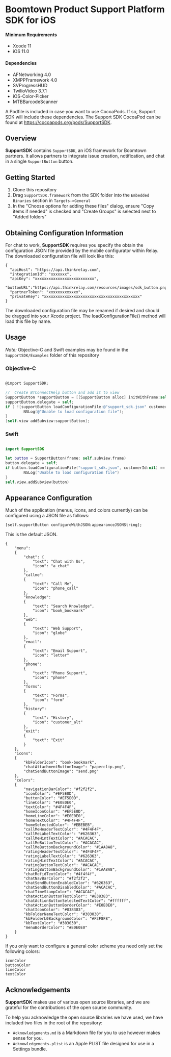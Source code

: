 # Boomtown Product Support Platform SDK for iOS

#### Minimum Requirements
- Xcode 11
- iOS 11.0

#### Dependencies
-	AFNetworking 4.0
-	XMPPFramework 4.0
-	SVProgressHUD
- TwilioVideo 3.7.1
-	iOS-Color-Picker
- MTBBarcodeScanner


A Podfile is included in case you want to use CocoaPods. If so, Support SDK will include these dependencies. The Support SDK CocoaPod can be found at https://cocoapods.org/pods/SupportSDK.

## Overview
**SupportSDK** contains `SupportSDK`, an iOS framework for Boomtown partners. It allows partners to integrate issue creation, notification, and chat in a single `SupportButton` button.

## Getting Started

1. Clone this repository
2. Drag `SupportSDK.framework` from the SDK folder into the `Embedded Binaries` section in `Targets->General`
3. In the "Choose options for adding these files" dialog, ensure "Copy items if needed" is checked and "Create Groups" is selected next to "Added folders"

## Obtaining Configuration Information
For chat to work, **SupportSDK** requires you specify the obtain the configuration JSON file provided by the mobile configurator within Relay. The downloaded configuration file will look like this:

```
{
  "apiHost": "https://api.thinkrelay.com",
  "integrationId": "xxxxxxx",
  "apiKey": "xxxxxxxxxxxxxxxxxxxxxxxxxx",
  "buttonURL":"https://api.thinkrelay.com/resources/images/sdk_button.png",
  "partnerToken": "xxxxxxxxxxxxx",
  "privateKey": "xxxxxxxxxxxxxxxxxxxxxxxxxxxxxxxxxxxxxxxxxx"
}

```
The downloaded configuration file may be renamed if desired and should be dragged into your Xcode project. The loadConfigurationFile() method will load this file by name.

## Usage

_Note:_ Objective-C and Swift examples may be found in the `SupportSDK/Examples` folder of this repository

### Objective-C
```Objective-C

@import SupportSDK;

//	Create BTConnectHelp button and add it to view
SupportButton *supportButton = [[SupportButton alloc] initWithFrame:self.view.frame];
supportButton.delegate = self;
if ( ![supportButton loadConfigurationFile:@"support_sdk.json" customerId:nil] ) {
		NSLog(@"Unable to load configuration file");
}
[self.view addSubview:supportButton];

```

### Swift
```Swift

import SupportSDK

let button = SupportButton(frame: self.subview.frame)
button.delegate = self;
if button.loadConfigurationFile("support_sdk.json", customerId:nil) == false  {
		NSLog("Unable to load configuration file")
}
self.view.addSubview(button)

```

## Appearance Configuration

Much of the application (menus, icons, and colors currently) can be configured using a JSON file as follows:

```
[self.supportButton configureWithJSON:appearanceJSONString];
```

This is the default JSON.

```
{
    "menu":
    {
        "chat": {
            "text": "Chat with Us",
            "icon": "a_chat"
        },
        "callme":
        {
            "text": "Call Me",
            "icon": "phone_call"
        },
        "knowledge":
        {
            "text": "Search Knowledge",
            "icon": "book_bookmark"
        },
        "web":
        {
            "text": "Web Support",
            "icon": "globe"
        },
        "email":
        {
            "text": "Email Support",
            "icon": "letter"
        },
        "phone":
        {
            "text": "Phone Support",
            "icon": "phone"
        },
        "forms":
        {
            "text": "Forms",
            "icon": "form"
        },
        "history":
        {
            "text": "History",
            "icon": "customer_alt"
        },
        "exit":
        {
            "text": "Exit"
        }
    },
    "icons":
    {
        "kbFolderIcon": "book-bookmark",
        "chatAttachmentButtonImage": "paperclip.png",
        "chatSendButtonImage": "send.png"
    },
    "colors":
    {
        "navigationBarColor": "#f2f2f2",
        "iconColor": "#EF5E0D",
        "buttonColor": "#EF5E0D",
        "lineColor": "#E0E0E0",
        "textColor": "#4F4F4F",
        "homeIconColor": "#EF5E0D",
        "homeLineColor": "#E0E0E0",
        "homeTextColor": "#4F4F4F",
        "homeSelectedColor": "#EBEBEB",
        "callMeHeaderTextColor": "#4F4F4F",
        "callMeLabelTextColor": "#626363",
        "callMeHintTextColor": "#ACACAC",
        "callMeButtonTextColor": "#ACACAC",
        "callMeButtonBackgroundColor": "#1AA8A8",
        "ratingHeaderTextColor": "#4F4F4F",
        "ratingLabelTextColor": "#626363",
        "ratingHintTextColor": "#ACACAC",
        "ratingButtonTextColor": "#ACACAC",
        "ratingButtonBackgroundColor": "#1AA8A8",
        "chatRefidTextColor": "#4f4f4f",
        "chatNavBarColor": "#f2f2f2",
        "chatSendButtonEnabledColor": "#626363",
        "chatSendButtonDisabledColor": "#ACACAC",
        "chatTimeStampColor": "#ACACAC",
        "chatActionButtonTextColor": "#838383",
        "chatActionButtonSelectedTextColor": "#ffffff",
        "chatActionButtonBorderColor": "#E0E0E0",
        "chatIconColor": "#838383",
        "kbFolderNameTextColor": "#303030",
        "kbFolderL0BackgroundColor": "#F3F8F8",
        "kbTextColor": "#303030",
        "menuBorderColor": "#E0E0E0"
    }
}
```

If you only want to configure a general color scheme you need only set the following colors:

```
iconColor
buttonColor
lineColor
textColor
```

## Acknowledgements

**SupportSDK** makes use of various open source libraries, and we are grateful for the contributions of the open source community.

To help you acknowledge the open source libraries we have used, we have included two files in the root of the repository:

- `Acknowledgements.md` is a Markdown file for you to use however makes sense for you.
- `Acknowledgements.plist` is an Apple PLIST file designed for use in a Settings bundle.
